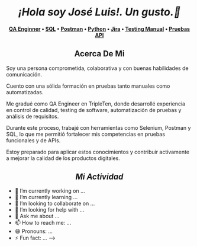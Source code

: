 # <h1 align="center"> _**¡Hola soy José Luis!. Un gusto.👋**_ </h1>  
<h4 align="center">
  <b><a href="https://ossinsight.io/explore/">QA Enginner</a></b>
  •
  <b><a href="https://ossinsight.io/collections/open-source-database">SQL</a></b>
  •
  <b><a href="https://ossinsight.io/analyze/Ovilia">Postman</a></b>
  •
  <a href="https://ossinsight.io/analyze/pingcap/tidb">Python</a>
  •
  <a href="https://ossinsight.io/collections/open-source-database">Jira</a>
  •
  <a href="https://ossinsight.io/docs/workshop">Testing Manual</a>
  •
  <a href="https://twitter.com/OSSInsight">Pruebas API</a>
</h3>
<h2 align="center"> Acerca De Mi </h2>

Soy una persona comprometida, colaborativa y con buenas habilidades de comunicación. 

Cuento con una sólida formación en pruebas tanto manuales como automatizadas. 

Me gradué como QA Engineer en TripleTen, donde desarrollé experiencia en control de calidad, testing de software, automatización de pruebas y análisis de requisitos.

Durante este proceso, trabajé con herramientas como Selenium, Postman y SQL, lo que me permitió fortalecer mis competencias en pruebas funcionales y de APIs.

Estoy preparado para aplicar estos conocimientos y contribuir activamente a mejorar la calidad de los productos digitales.

### <h2 align="center">_**Mi Actividad**_</h2> 

- 🔭 I’m currently working on ...
- 🌱 I’m currently learning ...
- 👯 I’m looking to collaborate on ...
- 🤔 I’m looking for help with ...
- 💬 Ask me about ...
- 📫 How to reach me: ...
- 😄 Pronouns: ...
- ⚡ Fun fact: ...
-->

